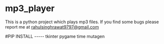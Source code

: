 # mp3_player
This is a python project which plays mp3 files. If you find some bugs please report me at rahulsinghrawat9797@gmail.com

#PIP INSTALL -----
tkinter
pygame
time
mutagen
